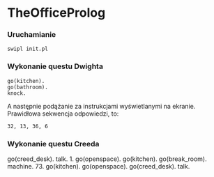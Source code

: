 # TheOfficeProlog

### Uruchamianie
```
swipl init.pl
```

### Wykonanie questu Dwighta
```
go(kitchen).
go(bathroom).
knock.
```
A następnie podążanie za instrukcjami wyświetlanymi na ekranie. Prawidłowa sekwencja odpowiedzi, to:
```
32, 13, 36, 6
```

### Wykonanie questu Creeda
go(creed_desk).
talk.
1.
go(openspace).
go(kitchen).
go(break_room).
machine.
73.
go(kitchen).
go(openspace).
go(creed_desk).
talk.
